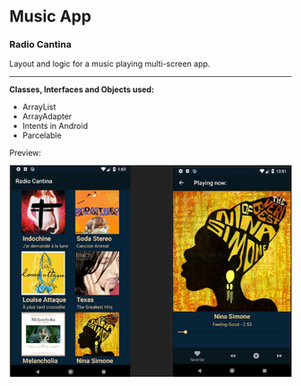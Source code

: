 # Music App
<h3>Radio Cantina</h3>
Layout and logic for a music playing multi-screen app.<hr>
<strong>Classes, Interfaces and Objects used:</strong>
<ul>
<li>ArrayList</li>
<li>ArrayAdapter</li>
<li>Intents in Android</li>
<li>Parcelable</li>
</ul>
<p>Preview:
    
![preview](/images/radio_rantina_composite_.jpg)
    
